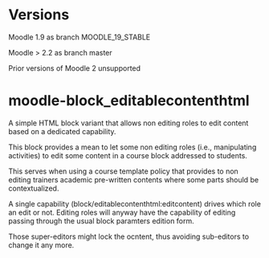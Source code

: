 Versions
========

Moodle 1.9 as branch MOODLE_19_STABLE

Moodle > 2.2 as branch master

Prior versions of Moodle 2 unsupported

moodle-block_editablecontenthtml
================================

A simple HTML block variant that allows non editing roles to edit content based on a dedicated capability.

This block provides a mean to let some non editing roles (i.e., manipulating activities) to edit some 
content in a course block addressed to students. 

This serves when using a course template policy that provides to non editing trainers academic 
pre-written contents where some parts should be contextualized. 

A single capability (block/editablecontenthtml:editcontent) drives which role an edit or not. Editing
roles will anyway have the capability of editing passing through the usual block paramters edition
form. 

Those super-editors might lock the ocntent, thus avoiding sub-editors to change it any more.  